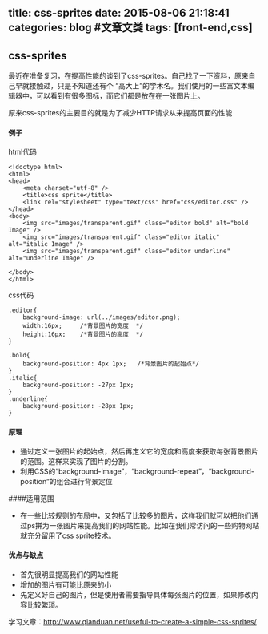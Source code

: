 title: css-sprites
date: 2015-08-06 21:18:41
categories: blog    #文章文类
tags: [front-end,css] 
---
## css-sprites
最近在准备复习，在提高性能的谈到了css-sprites。自己找了一下资料，原来自己早就接触过，只是不知道还有个
“高大上”的学术名。我们使用的一些富文本编辑器中，可以看到有很多图标，而它们都是放在在一张图片上。

<!-- more -->
原来css-sprites的主要目的就是为了减少HTTP请求从来提高页面的性能

#### 例子

html代码

 	<!doctype html>
	<html>
	<head>
		<meta charset="utf-8" />
		<title>css sprite</title>
		<link rel="stylesheet" type="text/css" href="css/editor.css" />
	</head>
	<body>
		<img src="images/transparent.gif" class="editor bold" alt="bold Image" />
	    <img src="images/transparent.gif" class="editor italic" alt="italic Image" />
	    <img src="images/transparent.gif" class="editor underline" alt="underline Image" />
	   
	</body>
	</html>   


css代码

	
    .editor{
		background-image: url(../images/editor.png);
		width:16px;		/*背景图片的宽度  */
		height:16px;	/*背景图片的高度  */
	}

    .bold{
        background-position: 4px 1px;	/*背景图片的起始点*/
    }
    .italic{
        background-position: -27px 1px;
    }
    .underline{
        background-position: -28px 1px;
	}

#### 原理
*	通过定义一张图片的起始点，然后再定义它的宽度和高度来获取每张背景图片的范围。这样来实现了图片的分割。
*   利用CSS的“background-image”，“background-repeat”，“background-position”的组合进行背景定位

####适用范围
*	在一些比较规则的布局中，又包括了比较多的图片，这样我们就可以把他们通过ps拼为一张图片来提高我们的网站性能。比如在我们常访问的一些购物网站就充分留用了css sprite技术。

#### 优点与缺点
*  首先很明显提高我们的网站性能
*  增加的图片有可能比原来的小	
*  先定义好自己的图片，但是使用者需要指导具体每张图片的位置，如果修改内容比较繁琐。 

学习文章：http://www.qianduan.net/useful-to-create-a-simple-css-sprites/
